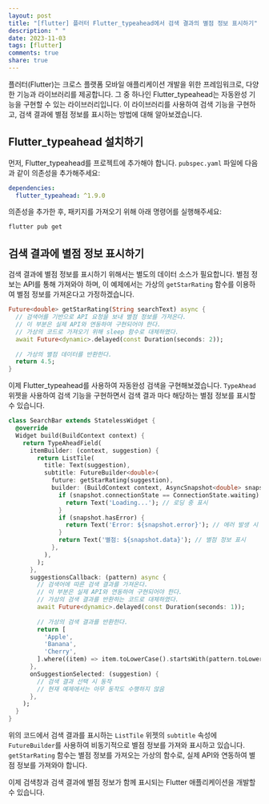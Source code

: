 ```yaml
---
layout: post
title: "[flutter] 플러터 Flutter_typeahead에서 검색 결과의 별점 정보 표시하기"
description: " "
date: 2023-11-03
tags: [flutter]
comments: true
share: true
---
```


플러터(Flutter)는 크로스 플랫폼 모바일 애플리케이션 개발을 위한 프레임워크로, 다양한 기능과 라이브러리를 제공합니다. 그 중 하나인 Flutter_typeahead는 자동완성 기능을 구현할 수 있는 라이브러리입니다. 이 라이브러리를 사용하여 검색 기능을 구현하고, 검색 결과에 별점 정보를 표시하는 방법에 대해 알아보겠습니다.

## Flutter_typeahead 설치하기

먼저, Flutter_typeahead를 프로젝트에 추가해야 합니다. `pubspec.yaml` 파일에 다음과 같이 의존성을 추가해주세요:

```yaml
dependencies:
  flutter_typeahead: ^1.9.0
```

의존성을 추가한 후, 패키지를 가져오기 위해 아래 명령어를 실행해주세요:

```
flutter pub get
```

## 검색 결과에 별점 정보 표시하기

검색 결과에 별점 정보를 표시하기 위해서는 별도의 데이터 소스가 필요합니다. 별점 정보는 API를 통해 가져와야 하며, 이 예제에서는 가상의 `getStarRating` 함수를 이용하여 별점 정보를 가져온다고 가정하겠습니다.

```dart
Future<double> getStarRating(String searchText) async {
  // 검색어를 기반으로 API 요청을 보내 별점 정보를 가져온다.
  // 이 부분은 실제 API와 연동하여 구현되어야 한다.
  // 가상의 코드로 가져오기 위해 sleep 함수로 대체하였다.
  await Future<dynamic>.delayed(const Duration(seconds: 2));
  
  // 가상의 별점 데이터를 반환한다.
  return 4.5;
}
```

이제 Flutter_typeahead를 사용하여 자동완성 검색을 구현해보겠습니다. `TypeAhead` 위젯을 사용하여 검색 기능을 구현하면서 검색 결과 마다 해당하는 별점 정보를 표시할 수 있습니다.

```dart
class SearchBar extends StatelessWidget {
  @override
  Widget build(BuildContext context) {
    return TypeAheadField(
      itemBuilder: (context, suggestion) {
        return ListTile(
          title: Text(suggestion),
          subtitle: FutureBuilder<double>(
            future: getStarRating(suggestion),
            builder: (BuildContext context, AsyncSnapshot<double> snapshot) {
              if (snapshot.connectionState == ConnectionState.waiting) {
                return Text('Loading...'); // 로딩 중 표시
              }
              if (snapshot.hasError) {
                return Text('Error: ${snapshot.error}'); // 에러 발생 시 표시
              }
              return Text('별점: ${snapshot.data}'); // 별점 정보 표시
            },
          ),
        );
      },
      suggestionsCallback: (pattern) async {
        // 검색어에 따른 검색 결과를 가져온다.
        // 이 부분은 실제 API와 연동하여 구현되어야 한다.
        // 가상의 검색 결과를 반환하는 코드로 대체하였다.
        await Future<dynamic>.delayed(const Duration(seconds: 1));
      
        // 가상의 검색 결과를 반환한다.
        return [
          'Apple',
          'Banana',
          'Cherry',
        ].where((item) => item.toLowerCase().startsWith(pattern.toLowerCase())).toList();
      },
      onSuggestionSelected: (suggestion) {
        // 검색 결과 선택 시 동작
        // 현재 예제에서는 아무 동작도 수행하지 않음
      },
    );
  }
}
```

위의 코드에서 검색 결과를 표시하는 `ListTile` 위젯의 `subtitle` 속성에 `FutureBuilder`를 사용하여 비동기적으로 별점 정보를 가져와 표시하고 있습니다. `getStarRating` 함수는 별점 정보를 가져오는 가상의 함수로, 실제 API와 연동하여 별점 정보를 가져와야 합니다.

이제 검색창과 검색 결과에 별점 정보가 함께 표시되는 Flutter 애플리케이션을 개발할 수 있습니다.